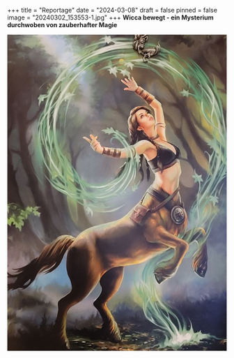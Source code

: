 +++
title = "Reportage"
date = "2024-03-08"
draft = false
pinned = false
image = "20240302_153553-1.jpg"
+++
**Wicca bewegt - ein Mysterium durchwoben von zauberhafter Magie**





![](gottin.jpg)